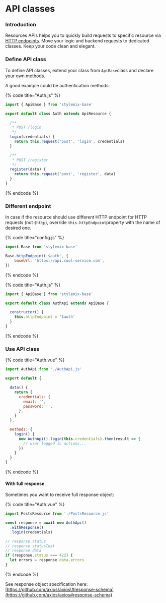 # API classes

### Introduction

Resources APIs helps you to quickly build requests to specific resource via [HTTP endpoints](../http-endpoints.md). Move your logic and backend requests to dedicated classes. Keep your code clean and elegant.

### Define API class

To define API classes, extend your class from `ApiBase`class and declare your own methods.

A good example could be authentication methods:

{% code title="Auth.js" %}
```javascript
import { ApiBase } from 'stylemix-base' 

export default class Auth extends ApiResource {

  /**
   * POST /login
   */
  login(credentials) {
    return this.request('post', 'login', credentials)
  }

  /**
   * POST /register
   */
  register(data) {
    return this.request('post', 'register', data)
  }
}
```
{% endcode %}

### Different endpoint

In case if the resource should use different HTTP endpoint for HTTP requests \(not `$http`\), override `this.httpEndpoint`property with the name of desired one.

{% code title="config.js" %}
```javascript
import Base from 'stylemix-base'

Base.httpEndpoint('$auth', {
    baseUrl: 'https://api.cool-service.com',
})
```
{% endcode %}

{% code title="Auth.js" %}
```javascript
import { ApiBase } from 'stylemix-base' 

export default class AuthApi extends ApiBase {

  constructor() {
    this.httpEndpoint = '$auth'
  }
}
```
{% endcode %}

### Use API class

{% code title="Auth.vue" %}
```javascript
import AuthApi from './AuthApi.js'

export default {

  data() {
    return {
      credentials: {
        email: '',
        password: '',
      },
    }
  },

  methods: {
    login() {
      new AuthApi().login(this.credentials).then(result => {
        // user logged in actions...
      })
    }
  }
}
```
{% endcode %}

#### With full response

Sometimes you want to receive full response object:

{% code title="Auth.vue" %}
```javascript
import PostsResource from './PostsResource.js'

const response = await new AuthApi()
  .withResponse()
  .login(credentials)

// response.status
// response.statusText
// response.data
if (response.status === 422) {
  let errors = response.data.errors
}
```
{% endcode %}

See response object specification here: [https://github.com/axios/axios\#response-schema](https://github.com/axios/axios#response-schema)

